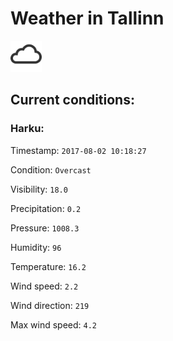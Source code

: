 # Weather in Tallinn 

<img src= 'images/cloud.png' width= '50' /> 

## Current conditions: 

### Harku: 

Timestamp: ``` 2017-08-02 10:18:27 ``` 

Condition: ``` Overcast ``` 

Visibility: ``` 18.0 ``` 

Precipitation: ``` 0.2 ``` 

Pressure: ``` 1008.3 ``` 

Humidity: ``` 96 ``` 

Temperature: ``` 16.2 ``` 

Wind speed: ``` 2.2 ``` 

Wind direction: ``` 219 ``` 

Max wind speed: ``` 4.2 ``` 

